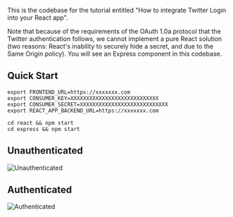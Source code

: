 This is the codebase for the tutorial entitled "How to integrate Twitter Login into your React app". 

Note that because of the requirements of the OAuth 1.0a protocol that the Twitter authentication follows, we cannot implement a pure React solution 
(two reasons: React's inability to securely hide a secret, and due to the Same Origin policy). You will see an Express component in this codebase.    

## Quick Start

```
export FRONTEND_URL=https://xxxxxxx.com
export CONSUMER_KEY=XXXXXXXXXXXXXXXXXXXXXXXXXXXX
export CONSUMER_SECRET=XXXXXXXXXXXXXXXXXXXXXXXXXXXX
export REACT_APP_BACKEND_URL=https://xxxxxxx.com

cd react && npm start
cd express && npm start
```

## Unauthenticated
![Unauthenticated](https://assets.klaudsol.com/tutorial-react-twitter-api-login/banner1.png)

## Authenticated
![Authenticated](https://assets.klaudsol.com/tutorial-react-twitter-api-login/banner2.png)